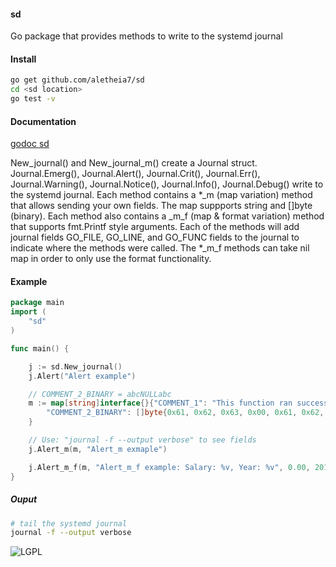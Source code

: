 #### sd 
Go package that provides methods to write to the systemd journal

#### Install 
```bash
go get github.com/aletheia7/sd
cd <sd location>
go test -v
```

#### Documentation
[godoc sd](http://godoc.org/github.com/aletheia7/sd) 

New_journal() and New_journal_m() create a Journal struct. Journal.Emerg(), Journal.Alert(), Journal.Crit(), Journal.Err(), Journal.Warning(), Journal.Notice(), Journal.Info(), Journal.Debug() write to the systemd journal. Each method contains a *_m (map variation) method that allows sending your own fields. The map suppports string and []byte (binary). Each method also contains a _m_f (map & format variation) method that supports fmt.Printf style arguments. Each of the methods will add journal fields GO_FILE, GO_LINE, and GO_FUNC fields to the journal to indicate where the methods were called. The *_m_f methods can take nil map in order to only use the format functionality.
#### Example

```go
package main
import (
	"sd"
)

func main() {

	j := sd.New_journal()
	j.Alert("Alert example")

	// COMMENT_2_BINARY = abcNULLabc
	m := map[string]interface{}{"COMMENT_1": "This function ran successfully",
		"COMMENT_2_BINARY": []byte{0x61, 0x62, 0x63, 0x00, 0x61, 0x62, 0x63},
	}

	// Use: "journal -f --output verbose" to see fields
	j.Alert_m(m, "Alert_m exmaple")

	j.Alert_m_f(m, "Alert_m_f example: Salary: %v, Year: %v", 0.00, 2014)
}
```
##### Ouput
```bash
# tail the systemd journal 
journal -f --output verbose
```

![LGPL](http://www.gnu.org/graphics/lgplv3-147x51.png)
